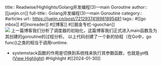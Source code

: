 title:: Readwise/Highlights/Golang并发编程(3)—main Goroutine
author:: [[juejin.cn]]
full-title:: Golang并发编程(3)—main Goroutine
category:: #articles
url:: https://juejin.cn/post/7212937418961895481
tags:: #[[go inbox]] #[[inoreader]] #[[博客]] #[[掘金专栏-iguochan]]  
![](https://readwise-assets.s3.amazonaws.com/static/images/article3.5c705a01b476.png)
上一篇博客我们分析了调度器的初始化，这篇博客我们正式进入main函数及为其创建的goroutine的过程分析。 以上代码创建了一个新的协程（在Go中，go func()之类的相当于调用runtime.

- systemstack函数的作用是切换到系统栈来执行其参数函数，也就是`g0`栈 ([View Highlight](https://read.readwise.io/read/01hncejjxqfap71xbd04fwbyqr)) #Highlight #[[2024-01-30]]